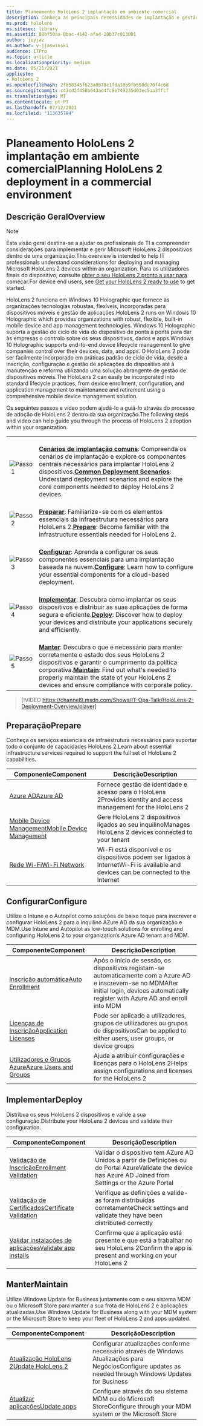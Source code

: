 ```yaml
---
title: Planeamento HoloLens 2 implantação em ambiente comercial
description: Conheça as principais necessidades de implantação e gestão de HoloLens em ambientes empresariais, incluindo infraestruturas, diretório ativo azul e gestão de dispositivos móveis.
ms.prod: hololens
ms.sitesec: library
ms.assetid: 88bf50aa-0bac-4142-afa4-20b37c013001
author: joyjaz
ms.author: v-jjaswinski
audience: ITPro
ms.topic: article
ms.localizationpriority: medium
ms.date: 05/21/2021
appliesto:
- HoloLens 2
ms.openlocfilehash: 2fb58345f623a0b70c1fda10b9fb550de70f4c6d
ms.sourcegitcommit: c43cd2f450b643ad4fc8e749235d03ec5aa3ffcf
ms.translationtype: MT
ms.contentlocale: pt-PT
ms.lasthandoff: 07/12/2021
ms.locfileid: "113635794"
---
```

# <a name="planning-hololens-2-deployment-in-a-commercial-environment"></a><span data-ttu-id="b6271-103">Planeamento HoloLens 2 implantação em ambiente comercial</span><span class="sxs-lookup"><span data-stu-id="b6271-103">Planning HoloLens 2 deployment in a commercial environment</span></span>

## <a name="overview"></a><span data-ttu-id="b6271-104">Descrição Geral</span><span class="sxs-lookup"><span data-stu-id="b6271-104">Overview</span></span>
> [!NOTE]
> <span data-ttu-id="b6271-105">Esta visão geral destina-se a ajudar os profissionais de TI a compreender considerações para implementar e gerir Microsoft HoloLens 2 dispositivos dentro de uma organização.</span><span class="sxs-lookup"><span data-stu-id="b6271-105">This overview is intended to help IT professionals understand considerations for deploying and managing Microsoft HoloLens 2 devices within an organization.</span></span> <span data-ttu-id="b6271-106">Para os utilizadores finais do dispositivo, consulte [obter o seu HoloLens 2 pronto a usar para](hololens2-setup.md) começar.</span><span class="sxs-lookup"><span data-stu-id="b6271-106">For device end users, see [Get your HoloLens 2 ready to use](hololens2-setup.md) to get started.</span></span>

<span data-ttu-id="b6271-107">HoloLens 2 funciona em Windows 10 Holographic que fornece às organizações tecnologias robustas, flexíveis, incorporadas para dispositivos móveis e gestão de aplicações.</span><span class="sxs-lookup"><span data-stu-id="b6271-107">HoloLens 2 runs on Windows 10 Holographic which provides organizations with robust, flexible, built-in mobile device and app management technologies.</span></span> <span data-ttu-id="b6271-108">Windows 10 Holographic suporta a gestão do ciclo de vida do dispositivo de ponta a ponta para dar às empresas o controlo sobre os seus dispositivos, dados e apps.</span><span class="sxs-lookup"><span data-stu-id="b6271-108">Windows 10 Holographic supports end-to-end device lifecycle management to give companies control over their devices, data, and apps.</span></span> <span data-ttu-id="b6271-109">O HoloLens 2 pode ser facilmente incorporado em práticas padrão de ciclo de vida, desde a inscrição, configuração e gestão de aplicações do dispositivo até à manutenção e reforma utilizando uma solução abrangente de gestão de dispositivos móveis.</span><span class="sxs-lookup"><span data-stu-id="b6271-109">The HoloLens 2 can easily be incorporated into standard lifecycle practices, from device enrollment, configuration, and application management to maintenance and retirement using a comprehensive mobile device management solution.</span></span>

<span data-ttu-id="b6271-110">Os seguintes passos e vídeo podem ajudá-lo a guiá-lo através do processo de adoção de HoloLens 2 dentro da sua organização.</span><span class="sxs-lookup"><span data-stu-id="b6271-110">The following steps and video can help guide you through the process of HoloLens 2 adoption within your organization.</span></span>

| | |
|--|--|
| ![Passo 1](images/1green.png)| <br/> <span data-ttu-id="b6271-112">**[Cenários de implantação comuns](hololens-requirements.md)**: Compreenda os cenários de implantação e explore os componentes centrais necessários para implantar HoloLens 2 dispositivos.</span><span class="sxs-lookup"><span data-stu-id="b6271-112">**[Common Deployment Scenarios](hololens-requirements.md)**: Understand deployment scenarios and explore the core components needed to deploy HoloLens 2 devices.</span></span> |
| ![Passo 2](images/2green.png)| <br/> <span data-ttu-id="b6271-114">**[Preparar](#prepare)**: Familiarize-se com os elementos essenciais da infraestrutura necessários para HoloLens 2.</span><span class="sxs-lookup"><span data-stu-id="b6271-114">**[Prepare](#prepare)**: Become familiar with the infrastructure essentials needed for HoloLens 2.</span></span> |
| ![Passo 3](images/3green.png) | <br/> <span data-ttu-id="b6271-116">**[Configurar](#configure)**: Aprenda a configurar os seus componentes essenciais para uma implantação baseada na nuvem.</span><span class="sxs-lookup"><span data-stu-id="b6271-116">**[Configure](#configure)**: Learn how to configure your essential components for a cloud-based deployment.</span></span> |
| ![Passo 4](images/4green.png) | <br/> <span data-ttu-id="b6271-118">**[Implementar](#deploy)**: Descubra como implantar os seus dispositivos e distribuir as suas aplicações de forma segura e eficiente.</span><span class="sxs-lookup"><span data-stu-id="b6271-118">**[Deploy](#deploy)**: Discover how to deploy your devices and distribute your applications securely and efficiently.</span></span> |
| ![Passo 5](images/5green.png) | <br/> <span data-ttu-id="b6271-120">**[Manter](#maintain)**: Descubra o que é necessário para manter corretamente o estado dos seus HoloLens 2 dispositivos e garantir o cumprimento da política corporativa.</span><span class="sxs-lookup"><span data-stu-id="b6271-120">**[Maintain](#maintain)**: Find out what's needed to properly maintain the state of your HoloLens 2 devices and ensure compliance with corporate policy.</span></span> |

> [!VIDEO https://channel9.msdn.com/Shows/IT-Ops-Talk/HoloLens-2-Deployment-Overview/player]

## <a name="prepare"></a><span data-ttu-id="b6271-121">Preparação</span><span class="sxs-lookup"><span data-stu-id="b6271-121">Prepare</span></span>

<span data-ttu-id="b6271-122">Conheça os serviços essenciais de infraestrutura necessários para suportar todo o conjunto de capacidades HoloLens 2.</span><span class="sxs-lookup"><span data-stu-id="b6271-122">Learn about essential infrastructure services required to support the full set of HoloLens 2 capabilities.</span></span> 

| <span data-ttu-id="b6271-123">Componente</span><span class="sxs-lookup"><span data-stu-id="b6271-123">Component</span></span> | <span data-ttu-id="b6271-124">Descrição</span><span class="sxs-lookup"><span data-stu-id="b6271-124">Description</span></span> |
|-----------|------------|
| [<span data-ttu-id="b6271-125">Azure AD</span><span class="sxs-lookup"><span data-stu-id="b6271-125">Azure AD</span></span>](hololens-identity.md) | <span data-ttu-id="b6271-126">Fornece gestão de identidade e acesso para o HoloLens 2</span><span class="sxs-lookup"><span data-stu-id="b6271-126">Provides identity and access management for the HoloLens 2</span></span>  |
| [<span data-ttu-id="b6271-127">Mobile Device Management</span><span class="sxs-lookup"><span data-stu-id="b6271-127">Mobile Device Management</span></span>](hololens-mdm-configure.md)| <span data-ttu-id="b6271-128">Gere HoloLens 2 dispositivos ligados ao seu inquilino</span><span class="sxs-lookup"><span data-stu-id="b6271-128">Manages HoloLens 2 devices connected to your tenant</span></span>  |
| [<span data-ttu-id="b6271-129">Rede Wi-Fi</span><span class="sxs-lookup"><span data-stu-id="b6271-129">Wi-Fi Network</span></span>](hololens-commercial-infrastructure.md)| <span data-ttu-id="b6271-130">Wi-Fi está disponível e os dispositivos podem ser ligados à Internet</span><span class="sxs-lookup"><span data-stu-id="b6271-130">Wi-Fi is available and devices can be connected to the Internet</span></span>  |

## <a name="configure"></a><span data-ttu-id="b6271-131">Configurar</span><span class="sxs-lookup"><span data-stu-id="b6271-131">Configure</span></span>

<span data-ttu-id="b6271-132">Utilize o Intune e o Autopilot como soluções de baixo toque para inscrever e configurar HoloLens 2 para o inquilino AZure AD da sua organização e MDM.</span><span class="sxs-lookup"><span data-stu-id="b6271-132">Use Intune and Autopilot as low-touch solutions for enrolling and configuring HoloLens 2 to your organization’s Azure AD tenant and MDM.</span></span>

| <span data-ttu-id="b6271-133">Componente</span><span class="sxs-lookup"><span data-stu-id="b6271-133">Component</span></span> | <span data-ttu-id="b6271-134">Descrição</span><span class="sxs-lookup"><span data-stu-id="b6271-134">Description</span></span> |
|-----------|------------|
| [<span data-ttu-id="b6271-135">Inscrição automática</span><span class="sxs-lookup"><span data-stu-id="b6271-135">Auto Enrollment</span></span>](hololens-enroll-mdm.md#auto-enrollment-in-mdm) | <span data-ttu-id="b6271-136">Após o início de sessão, os dispositivos registam-se automaticamente com a Azure AD e inscrevem-se no MDM</span><span class="sxs-lookup"><span data-stu-id="b6271-136">After initial login, devices automatically register with Azure AD and enroll into MDM</span></span>  |
| [<span data-ttu-id="b6271-137">Licenças de Inscrição</span><span class="sxs-lookup"><span data-stu-id="b6271-137">Application Licenses</span></span>](hololens2-cloud-connected-configure.md#application-licenses)| <span data-ttu-id="b6271-138">Pode ser aplicado a utilizadores, grupos de utilizadores ou grupos de dispositivos</span><span class="sxs-lookup"><span data-stu-id="b6271-138">Can be applied to either users, user groups, or device groups</span></span>  |
| [<span data-ttu-id="b6271-139">Utilizadores e Grupos Azure</span><span class="sxs-lookup"><span data-stu-id="b6271-139">Azure Users and Groups</span></span>](hololens2-cloud-connected-configure.md#azure-users-and-groups) | <span data-ttu-id="b6271-140">Ajuda a atribuir configurações e licenças para o HoloLens 2</span><span class="sxs-lookup"><span data-stu-id="b6271-140">Helps assign configurations and licenses for the HoloLens 2</span></span>  |

## <a name="deploy"></a><span data-ttu-id="b6271-141">Implementar</span><span class="sxs-lookup"><span data-stu-id="b6271-141">Deploy</span></span>

<span data-ttu-id="b6271-142">Distribua os seus HoloLens 2 dispositivos e valide a sua configuração.</span><span class="sxs-lookup"><span data-stu-id="b6271-142">Distribute your HoloLens 2 devices and validate their configuration.</span></span> 

| <span data-ttu-id="b6271-143">Componente</span><span class="sxs-lookup"><span data-stu-id="b6271-143">Component</span></span> | <span data-ttu-id="b6271-144">Descrição</span><span class="sxs-lookup"><span data-stu-id="b6271-144">Description</span></span> |
|-----------|------------|
| [<span data-ttu-id="b6271-145">Validação de Inscrição</span><span class="sxs-lookup"><span data-stu-id="b6271-145">Enrollment Validation</span></span>](hololens2-corp-connected-deploy.md#enrollment-validation) | <span data-ttu-id="b6271-146">Validar o dispositivo tem AZure AD Unidos a partir de Definições ou do Portal Azure</span><span class="sxs-lookup"><span data-stu-id="b6271-146">Validate the device has Azure AD Joined from Settings or the Azure Portal</span></span> |
| [<span data-ttu-id="b6271-147">Validação de Certificados</span><span class="sxs-lookup"><span data-stu-id="b6271-147">Certificate Validation</span></span>](hololens2-corp-connected-deploy.md#wi-fi-certificate-validation) | <span data-ttu-id="b6271-148">Verifique as definições e valide-as foram distribuídas corretamente</span><span class="sxs-lookup"><span data-stu-id="b6271-148">Check settings and validate they have been distributed correctly</span></span> |
| [<span data-ttu-id="b6271-149">Validar instalações de aplicações</span><span class="sxs-lookup"><span data-stu-id="b6271-149">Validate app installs</span></span>](hololens2-corp-connected-deploy.md#validate-lob-app-install) | <span data-ttu-id="b6271-150">Confirme que a aplicação está presente e que está a trabalhar no seu HoloLens 2</span><span class="sxs-lookup"><span data-stu-id="b6271-150">Confirm the app is present and working on your HoloLens 2</span></span> |

## <a name="maintain"></a><span data-ttu-id="b6271-151">Manter</span><span class="sxs-lookup"><span data-stu-id="b6271-151">Maintain</span></span>

<span data-ttu-id="b6271-152">Utilize Windows Update for Business juntamente com o seu sistema MDM ou o Microsoft Store para manter a sua frota de HoloLens 2 e aplicações atualizadas.</span><span class="sxs-lookup"><span data-stu-id="b6271-152">Use Windows Update for Business along with your MDM system or the Microsoft Store to keep your fleet of HoloLens 2 and apps updated.</span></span>

| <span data-ttu-id="b6271-153">Componente</span><span class="sxs-lookup"><span data-stu-id="b6271-153">Component</span></span> | <span data-ttu-id="b6271-154">Descrição</span><span class="sxs-lookup"><span data-stu-id="b6271-154">Description</span></span> |
|-----------|------------|
| [<span data-ttu-id="b6271-155">Atualização HoloLens 2</span><span class="sxs-lookup"><span data-stu-id="b6271-155">Update HoloLens 2</span></span>](hololens-updates.md) | <span data-ttu-id="b6271-156">Configurar atualizações conforme necessário através de Windows Atualizações para Negócios</span><span class="sxs-lookup"><span data-stu-id="b6271-156">Configure updates as needed through Windows Updates for Business</span></span> |
| [<span data-ttu-id="b6271-157">Atualizar aplicações</span><span class="sxs-lookup"><span data-stu-id="b6271-157">Update apps</span></span>](app-deploy-overview.md) | <span data-ttu-id="b6271-158">Configure através do seu sistema MDM ou do Microsoft Store</span><span class="sxs-lookup"><span data-stu-id="b6271-158">Configure through your MDM system or the Microsoft Store</span></span>
